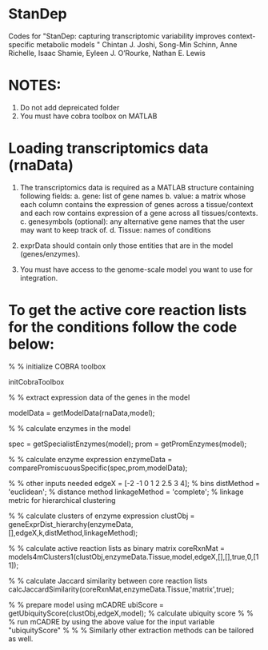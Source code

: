 # StanDep
Codes for "StanDep: capturing transcriptomic variability improves context-specific metabolic models "
Chintan J. Joshi, Song-Min Schinn, Anne Richelle, Isaac Shamie, Eyleen J. O’Rourke, Nathan E. Lewis

# NOTES:
1. Do not add depreicated folder
2. You must have cobra toolbox on MATLAB

# Loading transcriptomics data (rnaData)
1. The transcriptomics data is required as a MATLAB structure containing following fields:
  a. gene: list of gene names
  b. value: a matrix whose each column contains the expression of genes across a tissue/context and each row contains expression of a gene across all tissues/contexts.
  c. genesymbols (optional): any alternative gene names that the user may want to keep track of.
  d. Tissue: names of conditions

2. exprData should contain only those entities that are in the model (genes/enzymes).
3. You must have access to the genome-scale model you want to use for integration.

# To get the active core reaction lists for the conditions follow the code below:
% % initialize COBRA toolbox

initCobraToolbox

% % extract expression data of the genes in the model

modelData = getModelData(rnaData,model);

% % calculate enzymes in the model

spec = getSpecialistEnzymes(model);
prom = getPromEnzymes(model);

% % calculate enzyme expression
enzymeData = comparePromiscuousSpecific(spec,prom,modelData);

% % other inputs needed
edgeX = [-2 -1 0 1 2 2.5 3 4]; % bins
distMethod = 'euclidean'; % distance method
linkageMethod = 'complete'; % linkage metric for hierarchical clustering

% % calculate clusters of enzyme expression
clustObj = geneExprDist_hierarchy(enzymeData,[],edgeX,k,distMethod,linkageMethod);

% % calculate active reaction lists as binary matrix
coreRxnMat = models4mClusters1(clustObj,enzymeData.Tissue,model,edgeX,[],[],true,0,[1 1]); 

% % calculate Jaccard similarity between core reaction lists
calcJaccardSimilarity(coreRxnMat,enzymeData.Tissue,'matrix',true);

% % prepare model using mCADRE
ubiScore = getUbiquityScore(clustObj,edgeX,model); % calculate ubiquity score
% % % run mCADRE by using the above value for the input variable "ubiquityScore"
% % % Similarly other extraction methods can be tailored as well.
